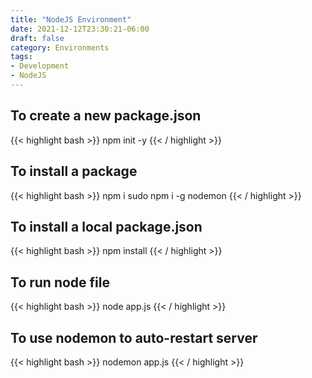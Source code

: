 ```yaml
---
title: "NodeJS Environment"
date: 2021-12-12T23:30:21-06:00
draft: false
category: Environments
tags:
- Development
- NodeJS
---
```


## To create a new package.json
{{< highlight bash >}}
npm init -y
{{< / highlight >}}

## To install a package
{{< highlight bash >}}
npm i <package-name>
sudo npm i -g nodemon
{{< / highlight >}}

## To install a local package.json
{{< highlight bash >}}
npm install
{{< / highlight >}}

## To run node file
{{< highlight bash >}}
node app.js
{{< / highlight >}}

## To use nodemon to auto-restart server
{{< highlight bash >}}
nodemon app.js
{{< / highlight >}}
